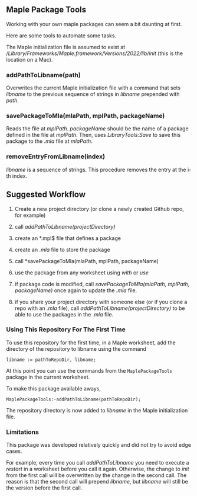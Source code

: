 ## Maple Package Tools

Working with your own maple packages can seem a bit daunting at first.

Here are some tools to automate some tasks.

The Maple initialization file is assumed to exist at _/Library/Frameworks/Maple.framework/Versions/2022/lib/init_ (this is the location on a Mac).

### addPathToLibname(path)

Overwrites the current Maple initialization file with a command that sets _libname_ to the previous sequence of strings in _libname_ prepended with _path_.

### savePackageToMla(mlaPath, mplPath, packageName)

Reads the file at _mplPath_. _packageName_ should be the name of a package defined in the file at _mplPath_. Then, uses _LibraryTools:Save_ to save this package to the _.mla_ file at _mlaPath_.

### removeEntryFromLibname(index)

_libname_ is a sequence of strings. This procedure removes the entry at the i-th index.

## Suggested Workflow

1. Create a new project directory (or clone a newly created Github repo, for example)

2. call _addPathToLibname(projectDirectory)_

3. create an \*.mpl$ file that defines a package

4. create an $.mla$ file to store the package

5. call \*savePackageToMla(mlaPath, mplPath, packageName)

6. use the package from any worksheet using _with_ or _use_

7. if package code is modified, call _savePackageToMla(mlaPath, mplPath, packageName)_ once again to update the _.mla_ file.

8. if you share your project directory with someone else (or if you clone a repo with an _.mla_ file), call _addPathToLibname(projectDirectory)_ to be able to use the packages in the _.mla_ file.

### Using This Repository For The First Time

To use this repository for the first time, in a Maple worksheet, add the directory of the repository to libname using the command

`libname := pathToRepoDir, libname;`

At this point you can use the commands from the `MaplePackageTools` package in the current worksheet.

To make this package available aways,

`MaplePackageTools:-addPathToLibname(pathToRepoDir);`

The repository directory is now added to _libname_ in the Maple initialization file.

### Limitations

This package was developed relatively quickly and did not try to avoid edge cases.

For example, every time you call _addPathToLibname_ you need to execute a _restart_ in a worksheet before you call it again. Otherwise, the change to _init_ from the first call will be overwritten by the change in the second call. The reason is that the second call will prepend _libname_, but _libname_ will still be the version before the first call.
